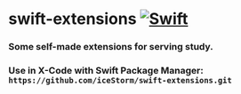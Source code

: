 # swift-extensions [![Swift](https://github.com/iceStorm/swift-extensions/actions/workflows/swift.yml/badge.svg)](https://github.com/iceStorm/swift-extensions/actions/workflows/swift.yml)

### Some self-made extensions for serving study.

### 

### Use in X-Code with Swift Package Manager: ```https://github.com/iceStorm/swift-extensions.git```
